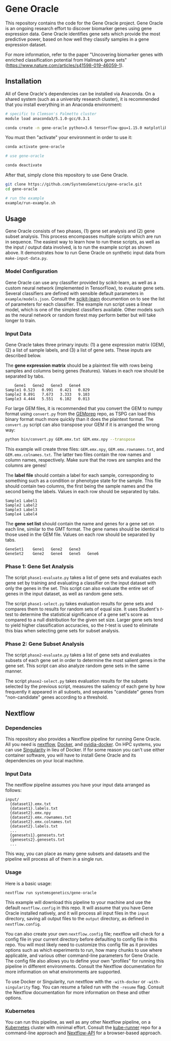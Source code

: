 # Gene Oracle

This repository contains the code for the Gene Oracle project. Gene Oracle is an ongoing research effort to discover biomarker genes using gene expression data. Gene Oracle identifies gene sets which provide the most predictive power, based on how well they classify samples in a gene expression dataset.

For more information, refer to the paper "Uncovering biomarker genes with enriched classification potential from Hallmark gene sets" (https://www.nature.com/articles/s41598-019-46059-1).

## Installation

All of Gene Oracle's dependencies can be installed via Anaconda. On a shared system (such as a university research cluster), it is recommended that you install everything in an Anaconda environment:

```bash
# specific to Clemson's Palmetto cluster
module load anaconda3/5.1.0-gcc/8.3.1

conda create -n gene-oracle python=3.6 tensorflow-gpu=1.15.0 matplotlib numpy pandas scikit-learn seaborn
```

You must then "activate" your environment in order to use it:
```bash
conda activate gene-oracle

# use gene-oracle

conda deactivate
```

After that, simply clone this repository to use Gene Oracle.
```bash
git clone https://github.com/SystemsGenetics/gene-oracle.git
cd gene-oracle

# run the example
example/run-example.sh
```

## Usage

Gene Oracle consists of two phases, (1) gene set analysis and (2) gene subset analysis. This process encompasses multiple scripts which are run in sequence. The easiest way to learn how to run these scripts, as well as the input / output data involved, is to run the example script as shown above. It demonstrates how to run Gene Oracle on synthetic input data from `make-input-data.py`.

### Model Configuration

Gene Oracle can use any classifier provided by scikit-learn, as well as a custom neural network (implemented in TensorFlow), to evaluate gene sets. Several classifiers are defined with sensible default parameters in `example/models.json`. Consult the [scikit-learn](https://scikit-learn.org/stable/supervised_learning.html#supervised-learning) documention on to see the list of parameters for each classifier. The example run script uses a linear model, which is one of the simplest classifiers available. Other models such as the neural network or random forest may perform better but will take longer to train.

### Input Data

Gene Oracle takes three primary inputs: (1) a gene expression matrix (GEM), (2) a list of sample labels, and (3) a list of gene sets. These inputs are described below.

The __gene expression matrix__ should be a plaintext file with rows being samples and columns being genes (features). Values in each row should be separated by tabs.
```
	Gene1	Gene2	Gene3	Gene4
Sample1	0.523	0.991	0.421	0.829
Sample2	8.891	7.673	3.333	9.103
Sample3	4.444	5.551	6.102	0.013
```

For large GEM files, it is recommended that you convert the GEM to numpy format using `convert.py` from the [GEMprep](https://github.com/SystemsGenetics/GEMprep) repo, as TSPG can load this binary format much more quickly than it does the plaintext format. The `convert.py` script can also transpose your GEM if it is arranged the wrong way:
```bash
python bin/convert.py GEM.emx.txt GEM.emx.npy --transpose
```

This example will create three files: `GEM.emx.npy`, `GEM.emx.rownames.txt`, and `GEM.emx.colnames.txt`. The latter two files contain the row names and column names, respectively. Make sure that the rows are samples and the columns are genes!

The __label file__ should contain a label for each sample, corresponding to something such as a condition or phenotype state for the sample. This file should contain two columns, the first being the sample names and the second being the labels. Values in each row should be separated by tabs.
```
Sample1	Label1
Sample2	Label2
Sample3	Label3
Sample4	Label4
```

The __gene set list__ should contain the name and genes for a gene set on each line, similar to the GMT format. The gene names should be identical to those used in the GEM file. Values on each row should be separated by tabs.
```
GeneSet1	Gene1	Gene2	Gene3
GeneSet2	Gene2	Gene4	Gene5	Gene6
```

### Phase 1: Gene Set Analysis

The script `phase1-evaluate.py` takes a list of gene sets and evaluates each gene set by training and evaluating a classifier on the input dataset with only the genes in the set. This script can also evaluate the entire set of genes in the input dataset, as well as random gene sets.

The script `phase1-select.py` takes evaluation results for gene sets and compares them to results for random sets of equal size. It uses Student's _t_-test to determine the statistical significance of a gene set's score as compared to a null distribution for the given set size. Larger gene sets tend to yield higher classification accuracies, so the _t_-test is used to eliminate this bias when selecting gene sets for subset analysis.

### Phase 2: Gene Subset Analysis

The script `phase2-evaluate.py` takes a list of gene sets and evaluates subsets of each gene set in order to determine the most salient genes in the gene set. This script can also analyze random gene sets in the same manner.

The script `phase2-select.py` takes evaluation results for the subsets selected by the previous script, measures the saliency of each gene by how frequently it appeared in all subsets, and separates "candidate" genes from "non-candidate" genes according to a threshold.

## Nextflow

### Dependencies

This repository also provides a Nextflow pipeline for running Gene Oracle. All you need is [nextflow](https://nextflow.io/), [Docker](https://docker.com/), and [nvidia-docker](https://github.com/NVIDIA/nvidia-docker). On HPC systems, you can use [Singularity](https://www.sylabs.io/singularity/) in lieu of Docker. If for some reason you can't use either container software, you will have to install Gene Oracle and its dependencies on your local machine.

### Input Data

The nextflow pipeline assumes you have your input data arranged as follows:
```
input/
  {dataset1}.emx.txt
  {dataset1}.labels.txt
  {dataset2}.emx.npy
  {dataset2}.emx.rownames.txt
  {dataset2}.emx.colnames.txt
  {dataset2}.labels.txt
  ...
  {genesets1}.genesets.txt
  {genesets2}.genesets.txt
  ...
```

This way, you can place as many gene subsets and datasets and the pipeline will process all of them in a single run.

### Usage

Here is a basic usage:
```
nextflow run systemsgenetics/gene-oracle
```

This example will download this pipeline to your machine and use the default `nextflow.config` in this repo. It will assume that you have Gene Oracle installed natively, and it will process all input files in the `input` directory, saving all output files to the `output` directory, as defined in `nextflow.config`.

You can also create your own `nextflow.config` file; nextflow will check for a config file in your current directory before defaulting to config file in this repo. You will most likely need to customize this config file as it provides options such as which experiments to run, how many chunks to use where applicable, and various other command-line parameters for Gene Oracle. The config file also allows you to define your own "profiles" for running this pipeline in different environments. Consult the Nextflow documentation for more information on what environments are supported.

To use Docker or Singularity, run nextflow with the `-with-docker` or `-with-singularity` flag. You can resume a failed run with the `-resume` flag. Consult the Nextflow documentation for more information on these and other options.

### Kubernetes

You can run this pipeline, as well as any other Nextflow pipeline, on a [Kubernetes](https://kubernetes.io/) cluster with minimal effort. Consult the [kube-runner](https://github.com/SystemsGenetics/kube-runner) repo for a command-line approach and [Nextflow-API](https://github.com/SciDAS/nextflow-api) for a browser-based approach.
